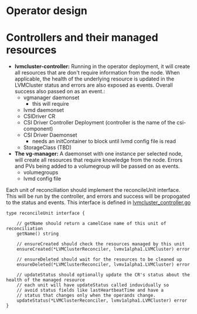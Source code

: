 # Operator design

# Controllers and their managed resources


- **lvmcluster-controller:** Running in the operator deployment, it will create all resources that are don't require information from the node. When applicable, the health of the underlying resource is updated in the LVMCluster status and errors are also exposed as events. Overall success also passed on as an event.:
    - vgmanager daemonset
        - this will require
    - lvmd daemonset
    - CSIDriver CR
    - CSI Driver Controller Deployment (controller is the name of the csi-component)
    - CSI Driver Daemonset
      - needs an initContainer to block until lvmd config file is read
    - StorageClass (TBD)
- **The vg-manager:** A daemonset with one instance per selected node, will create all resources that require knowledge from the node. Errors and PVs being added to a volumegroup will be passed on as events.
    - volumegroups
    - lvmd config file



Each unit of reconciliation should implement the reconcileUnit interface.
This will be run by the controller, and errors and success will be propogated to the status and events.
This interface is defined in [lvmcluster_controller.go](../../controllers/lvmcluster_controller.go)

```
type reconcileUnit interface {

	// getName should return a camelCase name of this unit of reconciliation
	getName() string

	// ensureCreated should check the resources managed by this unit
	ensureCreated(*LVMClusterReconciler, lvmv1alpha1.LVMCluster) error

	// ensureDeleted should wait for the resources to be cleaned up
	ensureDeleted(*LVMClusterReconciler, lvmv1alpha1.LVMCluster) error

	// updateStatus should optionally update the CR's status about the health of the managed resource
	// each unit will have updateStatus called induvidually so
	// avoid status fields like lastHeartbeatTime and have a
	// status that changes only when the operands change.
	updateStatus(*LVMClusterReconciler, lvmv1alpha1.LVMCluster) error
}
```
